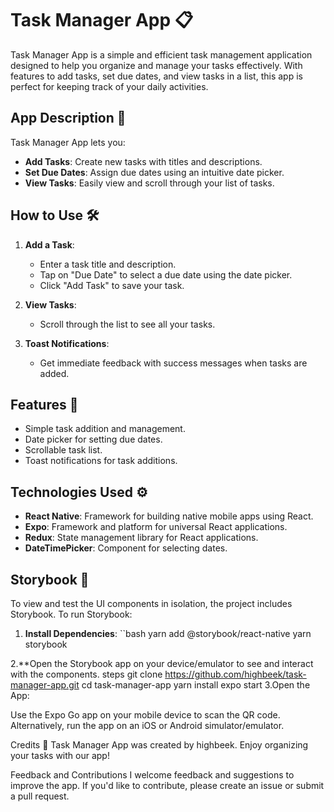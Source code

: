 # Task Manager App 📋

Task Manager App is a simple and efficient task management application designed to help you organize and manage your tasks effectively. With features to add tasks, set due dates, and view tasks in a list, this app is perfect for keeping track of your daily activities.

## App Description  📝

Task Manager App lets you:

- **Add Tasks**: Create new tasks with titles and descriptions.
- **Set Due Dates**: Assign due dates using an intuitive date picker.
- **View Tasks**: Easily view and scroll through your list of tasks.

## How to Use 🛠️

1. **Add a Task**:
   - Enter a task title and description.
   - Tap on "Due Date" to select a due date using the date picker.
   - Click "Add Task" to save your task.

2. **View Tasks**:
   - Scroll through the list to see all your tasks.

3. **Toast Notifications**:
   - Get immediate feedback with success messages when tasks are added.

## Features  🌟

- Simple task addition and management.
- Date picker for setting due dates.
- Scrollable task list.
- Toast notifications for task additions.

## Technologies Used ⚙️

- **React Native**: Framework for building native mobile apps using React.
- **Expo**: Framework and platform for universal React applications.
- **Redux**: State management library for React applications.
- **DateTimePicker**: Component for selecting dates.

## Storybook 📖

To view and test the UI components in isolation, the project includes Storybook. To run Storybook:  

1. **Install Dependencies**:
      ``bash
       yarn add @storybook/react-native
       yarn storybook

2.**Open the Storybook app on your device/emulator to see and interact with the components.
steps
      git clone https://github.com/highbeek/task-manager-app.git
      cd task-manager-app
      yarn install
      expo start
3.Open the App:

Use the Expo Go app on your mobile device to scan the QR code.
Alternatively, run the app on an iOS or Android simulator/emulator.


Credits 🎉
Task Manager App was created by highbeek. Enjoy organizing your tasks with our app!

Feedback and Contributions
I welcome feedback and suggestions to improve the app. If you'd like to contribute, please create an issue or submit a pull request.
